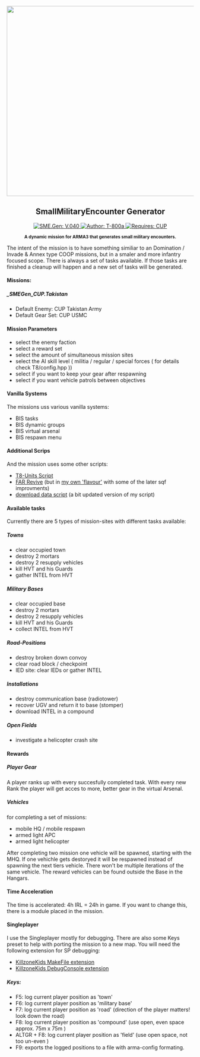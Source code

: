 <p align="center"><img src="https://github.com/T-800a/SME.Gen/blob/master/SMEGen_logo_tp.png" width="512"></p>
<h2 align="center">SmallMilitaryEncounter Generator</h2>
<p align="center">
    <a href="#">
        <img src="https://img.shields.io/badge/SME.Gen-V.040-green.svg?style=flat-square" alt="SME.Gen: V.040">
    </a>
    <a href="#">
        <img src="http://img.shields.io/badge/Author-T--800a-blue.svg?style=flat-square" alt="Author: T-800a">
    </a>
    <a href="http://www.cup-arma3.org/" target="_blank">
        <img src="http://img.shields.io/badge/Utilises-CUP-orange.svg?style=flat-square" alt="Requires: CUP">
    </a>
</p>
<p align="center"><sup><strong>A dynamic mission for ARMA3 that generates small military encounters.</strong></sup></p>

The intent of the mission is to have something similiar to an Domination / Invade & Annex type COOP missions, but in a smaler and more infantry focused scope. There is always a set of tasks available. If those tasks are finished a cleanup will happen and a new set of tasks will be generated.


#### Missions:
##### _SMEGen_CUP.Takistan
- Default Enemy: CUP Takistan Army
- Default Gear Set: CUP USMC


#### Mission Parameters
- select the enemy faction
- select a reward set
- select the amount of simultaneous mission sites
- select the AI skill level ( militia / regular / special forces ( for details check T8/config.hpp ))
- select if you want to keep your gear after respawning
- select if you want vehicle patrols between objectives


#### Vanilla Systems
The missions uss various vanilla systems:
- BIS tasks
- BIS dynamic groups
- BIS virtual arsenal
- BIS respawn menu


#### Additional Scrips
And the mission uses some other scripts:
- [T8-Units Script](https://forums.bistudio.com/topic/172795-release-t8-units-a-less-dynamic-ai-creator/)
- [FAR Revive](https://github.com/farooqaaa/far_revive) (but in [my own 'flavour'](https://forums.bistudio.com/topic/146926-farooqs-revive/?p=2526375) with some of the later sqf improvments)
- [download data script](https://forums.bistudio.com/topic/157241-script-snippet-downlad-data-from-a-laptop/?hl=download%20data) (a bit updated version of my script)


#### Available tasks
Currently there are 5 types of mission-sites with different tasks available:

##### Towns
- clear occupied town
- destroy 2 mortars
- destroy 2 resupply vehicles
- kill HVT and his Guards
- gather INTEL from HVT

##### Military Bases
- clear occupied base
- destroy 2 mortars
- destroy 2 resupply vehicles
- kill HVT and his Guards
- collect INTEL from HVT

##### Road-Positions
- destroy broken down convoy
- clear road block / checkpoint
- IED site: clear IEDs or gather INTEL

##### Installations
- destroy communication base (radiotower)
- recover UGV and return it to base (stomper)
- download INTEL in a compound

##### Open Fields
- investigate a helicopter crash site

#### Rewards
##### Player Gear
A player ranks up with every succesfully completed task. With every new Rank the player will get acces to more, better gear in the virtual Arsenal.


##### Vehicles
for completing a set of missions:
- mobile HQ / mobile respawn
- armed light APC
- armed light helicopter

After completing two mission one vehicle will be spawned, starting with the MHQ. If one vehichle gets destoryed it will be respawned instead of spawning the next tiers vehicle. There won't be multiple iterations of the same vehicle. The reward vehicles can be found outside the Base in the Hangars.


#### Time Acceleration
The time is accelerated: 4h IRL = 24h in game. If you want to change this, there is a module placed in the mission.



#### Singleplayer
I use the Singleplayer mostly for debugging. There are also some Keys preset to help with porting the mission to a new map. 
You will need the following extension for SP debugging:
- [KillzoneKids MakeFile extension](http://killzonekid.com/arma-extension-make_file-dll-v1-0/)
- [KillzoneKids DebugConsole extension](http://killzonekid.com/arma-console-extension-debug_console-dll-v2-0/)


##### Keys:
- F5: log current player position as 'town'
- F6: log current player position as 'military base'
- F7: log current player position as 'road' (direction of the player matters! look down the road)
- F8: log current player position as 'compound' (use open, even space approx. 75m x 75m )
- ALTGR + F8: log current player position as 'field' (use open space, not too un-even )
- F9: exports the logged positions to a file with arma-config formating.
